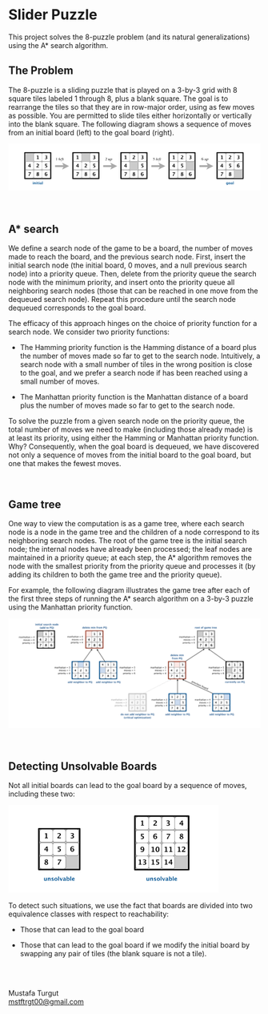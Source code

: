 # Slider Puzzle

This project solves the 8-puzzle problem (and its natural generalizations) using the A* search algorithm.

## The Problem

The 8-puzzle is a sliding puzzle that is played on a 3-by-3 grid with 8 square tiles labeled 1 through 8, plus a blank square. The goal is to rearrange the tiles so that they are in row-major order, using as few moves as possible. You are permitted to slide tiles either horizontally or vertically into the blank square. The following diagram shows a sequence of moves from an initial board (left) to the goal board (right).

![Diagram](assets/diagram.png)

<br>

## A* search

We define a search node of the game to be a board, the number of moves made to reach the board, and the previous search node. First, insert the initial search node (the initial board, 0 moves, and a null previous search node) into a priority queue. Then, delete from the priority queue the search node with the minimum priority, and insert onto the priority queue all neighboring search nodes (those that can be reached in one move from the dequeued search node). Repeat this procedure until the search node dequeued corresponds to the goal board.

The efficacy of this approach hinges on the choice of priority function for a search node. We consider two priority functions:

* The Hamming priority function is the Hamming distance of a board plus the number of moves made so far to get to the search node. Intuitively, a search node with a small number of tiles in the wrong position is close to the goal, and we prefer a search node if has been reached using a small number of moves.

* The Manhattan priority function is the Manhattan distance of a board plus the number of moves made so far to get to the search node.

To solve the puzzle from a given search node on the priority queue, the total number of moves we need to make (including those already made) is at least its priority, using either the Hamming or Manhattan priority function. Why? Consequently, when the goal board is dequeued, we have discovered not only a sequence of moves from the initial board to the goal board, but one that makes the fewest moves.

<br>

## Game tree

One way to view the computation is as a game tree, where each search node is a node in the game tree and the children of a node correspond to its neighboring search nodes. The root of the game tree is the initial search node; the internal nodes have already been processed; the leaf nodes are maintained in a priority queue; at each step, the A* algorithm removes the node with the smallest priority from the priority queue and processes it (by adding its children to both the game tree and the priority queue).

For example, the following diagram illustrates the game tree after each of the first three steps of running the A* search algorithm on a 3-by-3 puzzle using the Manhattan priority function.

![Diagram2](assets/diagram2.png)

<br>

## Detecting Unsolvable Boards

Not all initial boards can lead to the goal board by a sequence of moves, including these two:

![Diagram3](assets/diagram3.png)

To detect such situations, we use the fact that boards are divided into two equivalence classes with respect to reachability:

* Those that can lead to the goal board

* Those that can lead to the goal board if we modify the initial board by swapping any pair of tiles (the blank square is not a tile).

<br>
<br>

Mustafa Turgut   
mstftrgt00@gmail.com
